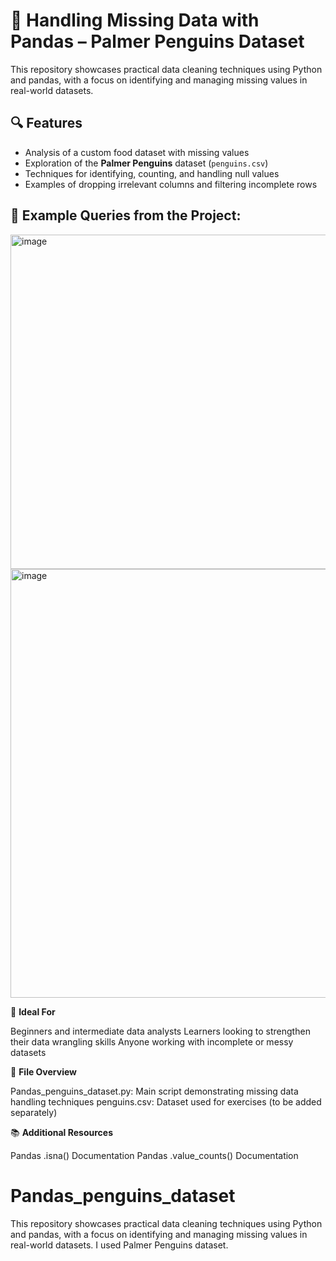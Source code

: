
# 🐧 Handling Missing Data with Pandas – Palmer Penguins Dataset

This repository showcases practical data cleaning techniques using Python and pandas, with a focus on identifying and managing missing values in real-world datasets.

## 🔍 Features

- Analysis of a custom food dataset with missing values
- Exploration of the **Palmer Penguins** dataset (`penguins.csv`)
- Techniques for identifying, counting, and handling null values
- Examples of dropping irrelevant columns and filtering incomplete rows

## 📌 Example Queries from the Project:

<img width="585" height="535" alt="image" src="https://github.com/user-attachments/assets/e7faeaa1-15a3-4500-9237-9ae283d4ebcd" />

<img width="852" height="686" alt="image" src="https://github.com/user-attachments/assets/f1500c88-4b6c-406c-9403-f83f2e8486e6" />


🎯 **Ideal For**

Beginners and intermediate data analysts
Learners looking to strengthen their data wrangling skills
Anyone working with incomplete or messy datasets

📁 **File Overview**

Pandas_penguins_dataset.py: Main script demonstrating missing data handling techniques
penguins.csv: Dataset used for exercises (to be added separately)

📚 **Additional Resources**

Pandas .isna() Documentation
Pandas .value_counts() Documentation


# Pandas_penguins_dataset
This repository showcases practical data cleaning techniques using Python and pandas, with a focus on identifying and managing missing values in real-world datasets. I used Palmer Penguins dataset.

